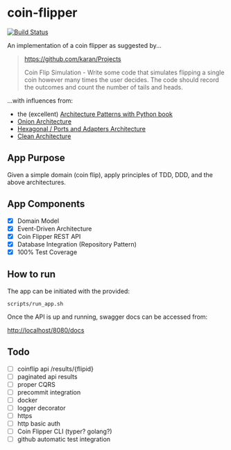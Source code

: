 # coin-flipper

[![Build Status](https://travis-ci.com/be-rock/coin-flipper.svg?branch=main)](https://travis-ci.com/be-rock/coin-flipper)

An implementation of a coin flipper as suggested by...

>https://github.com/karan/Projects
>
> Coin Flip Simulation - Write some code that simulates flipping a single 
>coin however many times the user decides. The code should record the 
>outcomes and count the number of tails and heads.

...with influences from:

- the (excellent) [Architecture Patterns with Python book](https://www.cosmicpython.com/#buy_the_book)
- [Onion Architecture](https://jeffreypalermo.com/2008/07/the-onion-architecture-part-1/)
- [Hexagonal / Ports and Adapters Architecture](https://en.wikipedia.org/wiki/Hexagonal_architecture_(software))
- [Clean Architecture](https://blog.cleancoder.com/uncle-bob/2012/08/13/the-clean-architecture.html)

## App Purpose

Given a simple domain (coin flip), apply principles of TDD, DDD, and the above architectures.

## App Components

- [X] Domain Model
- [X] Event-Driven Architecture
- [X] Coin Flipper REST API
- [X] Database Integration (Repository Pattern)
- [X] 100% Test Coverage

## How to run

The app can be initiated with the provided:

```shell
scripts/run_app.sh
```

Once the API is up and running, swagger docs can be accessed
from:

[http://localhost/8080/docs](http://localhost/8080/docs)

## Todo

- [ ] coinflip api /results/{flipid}
- [ ] paginated api results
- [ ] proper CQRS
- [ ] precommit integration
- [ ] docker
- [ ] logger decorator
- [ ] https
- [ ] http basic auth
- [ ] Coin Flipper CLI (typer? golang?)
- [ ] github automatic test integration
